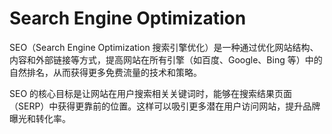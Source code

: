 # Search Engine Optimization

SEO（Search Engine Optimization 搜索引擎优化）是一种通过优化网站结构、内容和外部链接等方式，提高网站在所有引擎（如百度、Google、Bing 等）中的自然排名，从而获得更多免费流量的技术和策略。

SEO 的核心目标是让网站在用户搜索相关关键词时，能够在搜索结果页面（SERP）中获得更靠前的位置。这样可以吸引更多潜在用户访问网站，提升品牌曝光和转化率。
